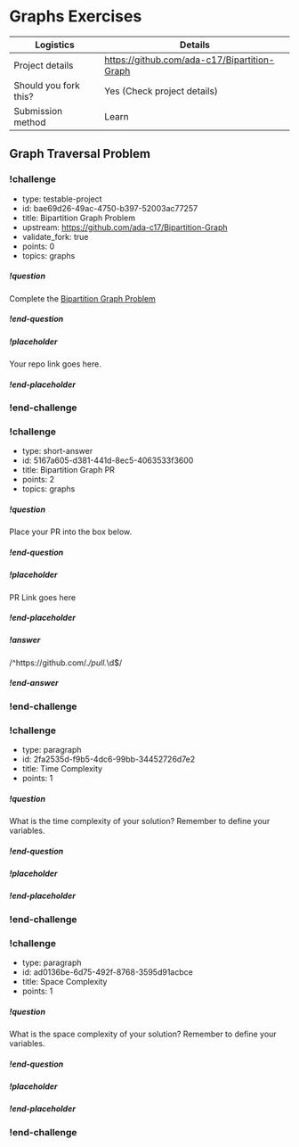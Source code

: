 # Graphs Exercises

| Logistics             | Details                                         |
| --------------------- | ----------------------------------------        |
| Project details       | https://github.com/ada-c17/Bipartition-Graph    |
| Should you fork this? | Yes (Check project details)                     |
| Submission method     | Learn                                           |


## Graph Traversal Problem

<!-- >>>>>>>>>>>>>>>>>>>>>> BEGIN CHALLENGE >>>>>>>>>>>>>>>>>>>>>> -->
<!-- Replace everything in square brackets [] and remove brackets  -->

### !challenge

* type: testable-project
* id: bae69d26-49ac-4750-b397-52003ac77257
* title: Bipartition Graph Problem
* upstream: https://github.com/ada-c17/Bipartition-Graph
* validate_fork: true
* points: 0
* topics: graphs

##### !question

Complete the [Bipartition Graph Problem](https://github.com/ada-c17/Bipartition-Graph)

##### !end-question

##### !placeholder

Your repo link goes here.

##### !end-placeholder

<!-- other optional sections -->
<!-- !hint - !end-hint (markdown, users can see after a failed attempt) -->
<!-- !rubric - !end-rubric (markdown, instructors can see while scoring a checkpoint) -->
<!-- !explanation - !end-explanation (markdown, students can see after answering correctly) -->

### !end-challenge

<!-- ======================= END CHALLENGE ======================= -->

<!-- >>>>>>>>>>>>>>>>>>>>>> BEGIN CHALLENGE >>>>>>>>>>>>>>>>>>>>>> -->
<!-- Replace everything in square brackets [] and remove brackets  -->

### !challenge

* type: short-answer
* id: 5167a605-d381-441d-8ec5-4063533f3600
* title: Bipartition Graph PR
* points: 2
* topics: graphs

##### !question

Place your PR into the box below.

##### !end-question

##### !placeholder

PR Link goes here

##### !end-placeholder

##### !answer

/^https:\/\/github.com\/.*\/pull.*\d$/

##### !end-answer

<!-- other optional sections -->
<!-- !hint - !end-hint (markdown, users can see after a failed attempt) -->
<!-- !rubric - !end-rubric (markdown, instructors can see while scoring a checkpoint) -->
<!-- !explanation - !end-explanation (markdown, students can see after answering correctly) -->

### !end-challenge

<!-- ======================= END CHALLENGE ======================= -->

<!-- >>>>>>>>>>>>>>>>>>>>>> BEGIN CHALLENGE >>>>>>>>>>>>>>>>>>>>>> -->
<!-- Replace everything in square brackets [] and remove brackets  -->

### !challenge

* type: paragraph
* id: 2fa2535d-f9b5-4dc6-99bb-34452726d7e2
* title: Time Complexity
* points: 1
<!-- * topics: [python, pandas] (Checkpoints only, optional the topics for analyzing points) -->

##### !question

What is the time complexity of your solution? Remember to define your variables. 

##### !end-question

##### !placeholder


##### !end-placeholder

<!-- other optional sections -->
<!-- !hint - !end-hint (markdown, hidden, students click to view) -->
<!-- !rubric - !end-rubric (markdown, instructors can see while scoring a checkpoint) -->
<!-- !explanation - !end-explanation (markdown, students can see after answering correctly) -->

### !end-challenge

<!-- ======================= END CHALLENGE ======================= -->

<!-- >>>>>>>>>>>>>>>>>>>>>> BEGIN CHALLENGE >>>>>>>>>>>>>>>>>>>>>> -->
<!-- Replace everything in square brackets [] and remove brackets  -->

### !challenge

* type: paragraph
* id: ad0136be-6d75-492f-8768-3595d91acbce
* title: Space Complexity
 * points: 1
<!-- * topics: [python, pandas] (Checkpoints only, optional the topics for analyzing points) -->

##### !question

What is the space complexity of your solution? Remember to define your variables. 

##### !end-question

##### !placeholder


##### !end-placeholder

<!-- other optional sections -->
<!-- !hint - !end-hint (markdown, hidden, students click to view) -->
<!-- !rubric - !end-rubric (markdown, instructors can see while scoring a checkpoint) -->
<!-- !explanation - !end-explanation (markdown, students can see after answering correctly) -->

### !end-challenge

<!-- ======================= END CHALLENGE ======================= -->